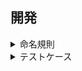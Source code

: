 
## 開発

</details>

<details>
<summary>命名規則</summary>

-   禁止事項

    -   アンダースコアから始まる識別子名は禁止

        言語規格や処理系で使うために予約されている可能性があるため。また将来的に予約語になる可能性があるため。

-   ファイル名

    アッパーキャメルケース

    拡張子主に `.ino`, `.hpp`, `.cpp`

    `SampleClass.hpp`

-   変数

    ローワーキャメルケース

    ```cpp
    int i = 0;
    auto timeMs = millis();
    ```

-   定数

    -   define マクロ

        コンスタントケース

        名前衝突を防ぐためなるべく長く、なるべく undef する。

        ```cpp
        #define SERIAL_DATA_LENGTH (128)
        ```

    -   const 定数

        ローワーキャメルケース

        ```cpp
        const int id = GetID();
        const size_t dataLength = reader.length();
        ```

    -   constexpr 定数

        アッパーキャメルケース or コンスタントケース

        ```cpp
        constexpr int Size = 256;
        constexpr int DataSize = 1024;
        constexpr uint8_t LED_PIN = 13;
        ```

-   関数名

    -   グローバル関数

        アッパーキャメルケース

        なるべく動詞

        ```cpp
        void Init() {}
        uint8_t GetSerialData() {}
        ```

    -   メンバ関数名

        ローワーキャメルケース

        なるべく動詞(size, length 等はよく使われるのでﾖｼｯ)

        ```cpp
        void begin();
        double getData();
        ```

    -   関数クロージャー

        ローワーキャメルケース

        なるべく短く

        ```cpp
        const auto f = []() {};
        const auto read = []() {};
        ```

-   クラス、構造体名

    アッパーキャメルケース or スネークケース(テンプレートメタプログラミング用)

    名詞

    ```cpp
    class SerialWriter {};
    class PidController {};

    template<typename T, typename U>
    struct is_same {};
    ```

-   template パラメーター

    アッパーキャメルケース

    なるべく短く

    ```cpp
    template<class Ty>
    template<size_t Size>
    ```

-   特殊ケース

    C++ STL や Boost 等にあるクラス、関数名を模倣する場合、それぞれのライブラリの命名規則に従う。

</details>

<details>
<summary>テストケース</summary>

-   リンクエラー

    複数の .cpp ファイルから include した際にリンクエラーにならないようにしてください。主にヘッダーファイルに関数や変数の実体がある場合にリンクエラーになります。一つの .cpp ファイルから include する際はエラーにならないので注意が必要です。`#pragma once` は多重インクルードは防ぐことができますが、リンクエラーは防ぐことができません。

    -   エラー文

        ```
        gcc: multiple definition of `識別名名` 😭
        msvc: LNK2005 "public: void __cdecl Hoge::f(void)" (?f@Hoge@@QEAAXXZ) は既に erro.obj で定義されています。🤪🤪🤪
        ```

    -   変数

        ```cpp
        // エラー(変数実体がヘッダーに記述されているため)
        int value;
        ```

    -   関数

        ```cpp
        void f() {}  // NG
        inline void f() {} // OK
        ```

    -   クラス

        ```cpp
        class Hoge {
            static int value;
            void f();
        };
        int Hoge::value;         // NG
        void Hoge::f() {};       // NG
        inline void Hoge::f() {} // OK

        template<class T>
        class Hoge {
            static int value;
        };
        template<class T> Hoge<T>::value; // OK
        ```

-   メモリリーク

</details>
